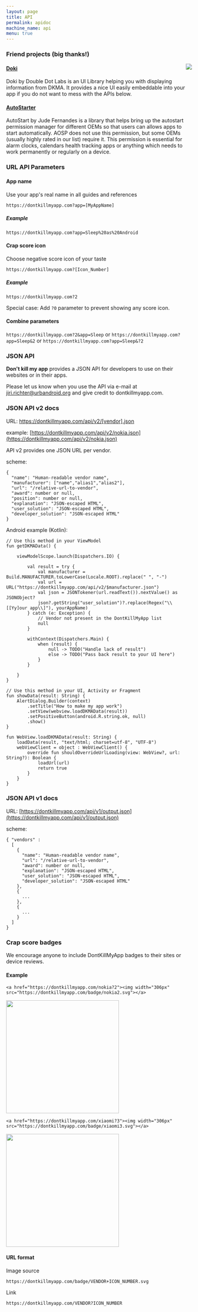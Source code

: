 ```yaml
---
layout: page
title: API
permalink: apidoc
machine_name: api
menu: true
---
```


### Friend projects (big thanks!)

<div class="img-block" style="float:right">
  <img src="/assets/img/ss_doki.png">
</div>

#### [Doki](https://github.com/DoubleDotLabs/doki)

Doki by Double Dot Labs is an UI Library helping you with displaying information from DKMA. It provides a nice UI easily embeddable into your app if you do not want to mess with the APIs below.

#### [AutoStarter](https://github.com/judemanutd/AutoStarter)

AutoStart by Jude Fernandes is a library that helps bring up the autostart permission manager for different OEMs so that users can allows apps to start automatically. AOSP does not use this permission, but some OEMs (usually highly rated in our list) require it. This permission is essential for alarm clocks, calendars health tracking apps or anything which needs to work permanently or regularly on a device.

### URL API Parameters


#### App name

Use your app's real name in all guides and references


`https://dontkillmyapp.com?app=[MyAppName]`


##### Example


`https://dontkillmyapp.com?app=Sleep%20as%20Android`


#### Crap score icon

Choose negative score icon of your taste


`https://dontkillmyapp.com?[Icon_Number]`


##### Example

`https://dontkillmyapp.com?2`

Special case: Add `?0` parameter to prevent showing any score icon.


#### Combine parameters

`https://dontkillmyapp.com?2&app=Sleep` or `https://dontkillmyapp.com?app=Sleep&2` or `https://dontkillmyapp.com?app=Sleep&?2`


### JSON API


**Don't kill my app** provides a JSON API for developers to use on their websites or in their apps.


Please let us know when you use the API via e-mail at jiri.richter@urbandroid.org and give credit to dontkillmyapp.com.


### JSON API v2 docs


URL: https://dontkillmyapp.com/api/v2/[vendor].json


example: [https://dontkillmyapp.com/api/v2/nokia.json](https://dontkillmyapp.com/api/v2/nokia.json)


API v2 provides one JSON URL per vendor.


scheme:
````
{
  "name": "Human-readable vendor name",
  "manufacturer": ["name","alias1","alias2"],
  "url": "/relative-url-to-vendor",
  "award": number or null,
  "position": number or null,
  "explanation": "JSON-escaped HTML",
  "user_solution": "JSON-escaped HTML",
  "developer_solution": "JSON-escaped HTML"
}
````

Android example (Kotlin):
````
// Use this method in your ViewModel
fun getDKMAData() {

    viewModelScope.launch(Dispatchers.IO) {

        val result = try {
            val manufacturer = Build.MANUFACTURER.toLowerCase(Locale.ROOT).replace(" ", "-")
            val url = URL("https://dontkillmyapp.com/api/v2/$manufacturer.json")
            val json = JSONTokener(url.readText()).nextValue() as JSONObject?
            json?.getString("user_solution")?.replace(Regex("\\[[Yy]our app\\]"), yourAppName)
        } catch (e: Exception) {
            // Vendor not present in the DontKillMyApp list
            null
        }

        withContext(Dispatchers.Main) {
            when (result) {
                null -> TODO("Handle lack of result")
                else -> TODO("Pass back result to your UI here")
            }
        }

    }
}

// Use this method in your UI, Activity or Fragment
fun showData(result: String) {
    AlertDialog.Builder(context)
        .setTitle("How to make my app work")
        .setView(webview.loadDKMAData(result))
        .setPositiveButton(android.R.string.ok, null)
        .show()
}

fun WebView.loadDKMAData(result: String) {
    loadData(result, "text/html; charset=utf-8", "UTF-8")
    webViewClient = object : WebViewClient() {
        override fun shouldOverrideUrlLoading(view: WebView?, url: String?): Boolean {
            loadUrl(url)
            return true
        }
    }
}
````



### JSON API v1 docs

URL: [https://dontkillmyapp.com/api/v1/output.json](https://dontkillmyapp.com/api/v1/output.json)

scheme:
````
{ "vendors" :
  [
    {
      "name": "Human-readable vendor name",
      "url": "/relative-url-to-vendor",
      "award": number or null,
      "explanation": "JSON-escaped HTML",
      "user_solution": "JSON-escaped HTML",
      "developer_solution": "JSON-escaped HTML"
    },
    {
      ...
    },
    {
      ...
    }
  ]
}
````

### Crap score badges


We encourage anyone to include DontKillMyApp badges to their sites or device reviews.


#### Example


````<a href="https://dontkillmyapp.com/nokia?2"><img width="306px" src="https://dontkillmyapp.com/badge/nokia2.svg"></a>````


<a href="https://dontkillmyapp.com/nokia?2"><img width="306px" src="https://dontkillmyapp.com/badge/nokia2.svg"></a>



````<a href="https://dontkillmyapp.com/xiaomi?3"><img width="306px" src="https://dontkillmyapp.com/badge/xiaomi3.svg"></a>````


<a href="https://dontkillmyapp.com/xiaomi?3"><img width="306px" src="https://dontkillmyapp.com/badge/xiaomi3.svg"></a>



#### URL format


Image source


````https://dontkillmyapp.com/badge/VENDOR+ICON_NUMBER.svg````

Link


````https://dontkillmyapp.com/VENDOR?ICON_NUMBER````





